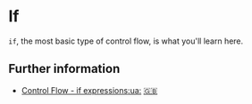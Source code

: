 # If

`if`, the most basic type of control flow, is what you'll learn here.

## Further information

- [Control Flow - if expressions](https://doc.rust-lang.org/book/ch03-05-control-flow.html#if-expressions)[:ua:](https://rustlangua.github.io/rustbookua.github.io/ch03-05-control-flow.html#if-expressions) [:uk:](https://doc.rust-lang.org/stable/book/ch03-05-control-flow.html#if-expressions)
